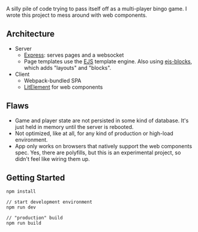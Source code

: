 A silly pile of code trying to pass itself off as a multi-player bingo game. I wrote this project to mess around with web components.

## Architecture

* Server
  * [Express](https://expressjs.com/): serves pages and a websocket
  * Page templates use the [EJS](https://ejs.co/) template engine. Also using [ejs-blocks](https://github.com/sycue/ejs-blocks), which adds "layouts" and "blocks".
* Client
  * Webpack-bundled SPA
  * [LitElement](https://lit-element.polymer-project.org/) for web components

## Flaws

* Game and player state are not persisted in some kind of database. It's just held in memory until the server is rebooted.
* Not optimized, like at all, for any kind of production or high-load environment.
* App only works on browsers that natively support the web components spec. Yes, there are polyfills, but this is an experimental project, so didn't feel like wiring them up.

## Getting Started

```
npm install

// start development environment
npm run dev

// "production" build
npm run build
```
